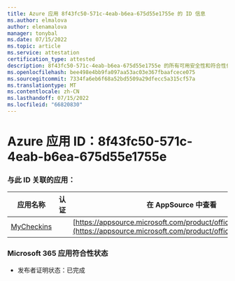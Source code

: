 ```yaml
---
title: Azure 应用 8f43fc50-571c-4eab-b6ea-675d55e1755e 的 ID 信息
ms.author: elmalova
author: elenamalova
manager: tonybal
ms.date: 07/15/2022
ms.topic: article
ms.service: attestation
certification_type: attested
description: 8f43fc50-571c-4eab-b6ea-675d55e1755e 的所有可用安全性和符合性信息。
ms.openlocfilehash: bee498e4bb9fa097aa53ac03e367fbaafcece075
ms.sourcegitcommit: 7334fa6eb6f68a52bd5509a29dfecc5a315cf57a
ms.translationtype: MT
ms.contentlocale: zh-CN
ms.lasthandoff: 07/15/2022
ms.locfileid: "66820830"
---
```

# <a name="azure-app-id-8f43fc50-571c-4eab-b6ea-675d55e1755e"></a>Azure 应用 ID：8f43fc50-571c-4eab-b6ea-675d55e1755e


### <a name="apps-associated-with-this-id"></a>与此 ID 关联的应用：
| **应用名称** | **认证** | **在 AppSource 中查看** |
|--------------|---------------|-----------------------|
| [MyCheckins](../forward/WA200004375.md) |  | [https://appsource.microsoft.com/product/office/WA200004375](https://appsource.microsoft.com/product/office/WA200004375) |

### <a name="microsoft-365-app-compliance-status"></a>Microsoft 365 应用符合性状态
- 发布者证明状态：已完成

